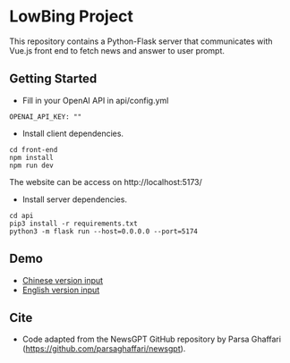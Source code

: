 # LowBing Project

This repository contains a Python-Flask server that communicates with Vue.js front end to fetch news and answer to user prompt.

## Getting Started

- Fill in your OpenAI API in api/config.yml
```
OPENAI_API_KEY: ""
```
- Install client dependencies.

```
cd front-end
npm install
npm run dev
```
The website can be access on http://localhost:5173/


- Install server dependencies.

```
cd api
pip3 install -r requirements.txt
python3 -m flask run --host=0.0.0.0 --port=5174

```


## Demo

- [Chinese version input](https://github.com/monmonli/lowbing/assets/79496995/b280fc2a-63f2-4f3e-9c22-4fee35d99e96)
- [English version input](https://github.com/monmonli/lowbing/assets/79496995/389ff3cd-1891-440e-bf8e-7fed2904c842)

## Cite

- Code adapted from the NewsGPT GitHub repository by Parsa Ghaffari (https://github.com/parsaghaffari/newsgpt).

